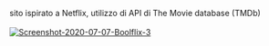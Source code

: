 sito ispirato a Netflix, utilizzo di API di The Movie database (TMDb)
</br>
</br>
<a href="https://ibb.co/QHJWsG8"><img src="https://i.ibb.co/R6gXLWh/Screenshot-2020-07-07-Boolflix-3.jpg" alt="Screenshot-2020-07-07-Boolflix-3" border="0"></a>
